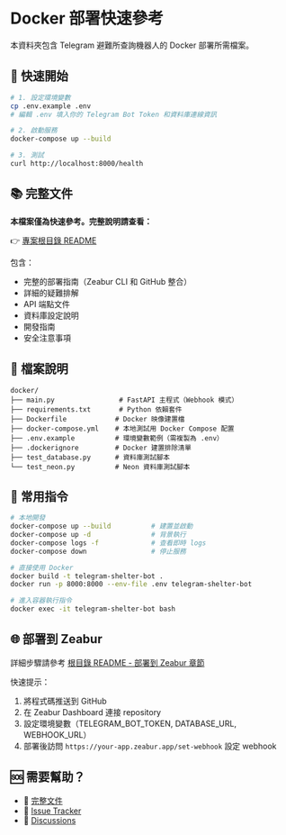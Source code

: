 # Docker 部署快速參考

本資料夾包含 Telegram 避難所查詢機器人的 Docker 部署所需檔案。

## 🚀 快速開始

```bash
# 1. 設定環境變數
cp .env.example .env
# 編輯 .env 填入你的 Telegram Bot Token 和資料庫連線資訊

# 2. 啟動服務
docker-compose up --build

# 3. 測試
curl http://localhost:8000/health
```

## 📚 完整文件

**本檔案僅為快速參考。完整說明請查看：**

👉 [專案根目錄 README](../README.md)

包含：
- 完整的部署指南（Zeabur CLI 和 GitHub 整合）
- 詳細的疑難排解
- API 端點文件
- 資料庫設定說明
- 開發指南
- 安全注意事項

## 📁 檔案說明

```
docker/
├── main.py                # FastAPI 主程式（Webhook 模式）
├── requirements.txt       # Python 依賴套件
├── Dockerfile            # Docker 映像建置檔
├── docker-compose.yml    # 本地測試用 Docker Compose 配置
├── .env.example          # 環境變數範例（需複製為 .env）
├── .dockerignore         # Docker 建置排除清單
├── test_database.py      # 資料庫測試腳本
└── test_neon.py          # Neon 資料庫測試腳本
```

## 🔧 常用指令

```bash
# 本地開發
docker-compose up --build          # 建置並啟動
docker-compose up -d               # 背景執行
docker-compose logs -f             # 查看即時 logs
docker-compose down                # 停止服務

# 直接使用 Docker
docker build -t telegram-shelter-bot .
docker run -p 8000:8000 --env-file .env telegram-shelter-bot

# 進入容器執行指令
docker exec -it telegram-shelter-bot bash
```

## 🌐 部署到 Zeabur

詳細步驟請參考 [根目錄 README - 部署到 Zeabur 章節](../README.md#部署到-zeabur)

快速提示：
1. 將程式碼推送到 GitHub
2. 在 Zeabur Dashboard 連接 repository
3. 設定環境變數（TELEGRAM_BOT_TOKEN, DATABASE_URL, WEBHOOK_URL）
4. 部署後訪問 `https://your-app.zeabur.app/set-webhook` 設定 webhook

## 🆘 需要幫助？

- 📖 [完整文件](../README.md)
- 🐛 [Issue Tracker](../../issues)
- 💬 [Discussions](../../discussions)
